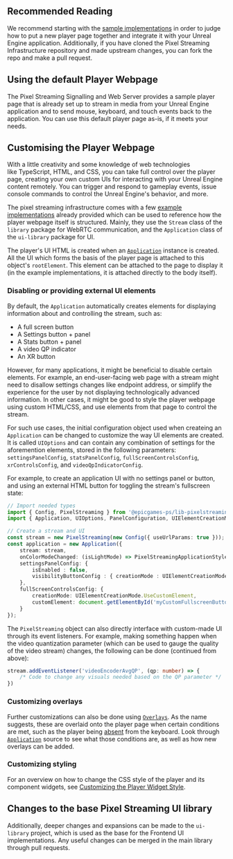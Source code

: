 ## Recommended Reading
We recommend starting with the [sample implementations](/Frontend/implementations/typescript/src) in order to judge how to put a new player page together and integrate it with your Unreal Engine application. Additionally, if you have cloned the Pixel Streaming Infrastructure repository and made upstream changes, you can fork the repo and make a pull request.

## Using the default Player Webpage
The Pixel Streaming Signalling and Web Server provides a sample player page that is already set up to stream in media from your Unreal Engine application and to send mouse, keyboard, and touch events back to the application. You can use this default player page as-is, if it meets your needs.

## Customising the Player Webpage
With a little creativity and some knowledge of web technologies like TypeScript, HTML, and CSS, you can take full control over the player page, creating your own custom UIs for interacting with your Unreal Engine content remotely. You can trigger and respond to gameplay events, issue console commands to control the Unreal Engine's behavior, and more.

The pixel streaming infrastructure comes with a few [example implementations](/Frontend/implementations/) already provided which can be used to reference how the player webpage itself is structured. Mainly, they use the `Stream` class of the `library` package for WebRTC communication, and the `Application` class of the `ui-library` package for UI.

The player's UI HTML is created when an [`Application`](/Frontend/ui-library/src/Application/Application.ts) instance is created. All the UI which forms the basis of the player page is attached to this object's `rootElement`. This element can be attached to the page to display it (in the example implementations, it is attached directly to the body itself).

### Disabling or providing external UI elements
By default, the `Application` automatically creates elements for displaying information about and controlling the stream, such as:
 - A full screen button
 - A Settings button + panel
 - A Stats button + panel
 - A video QP indicator
 - An XR button

However, for many applications, it might be beneficial to disable certain elements. For example, an end-user-facing web page with a stream might need to disallow settings changes like endpoint address, or simplify the experience for the user by not displaying technologically advanced information. In other cases, it might be good to style the player webpage using custom HTML/CSS, and use elements from that page to control the stream.

For such use cases, the initial configuration object used when createing an `Application` can be changed to customize the way UI elements are created. It is called `UIOptions` and can contain any combination of settings for the aforemention elements, stored in the following parameters: `settingsPanelConfig`, `statsPanelConfig`, `fullScreenControlsConfig`, `xrControlsConfig`, and `videoQpIndicatorConfig`.

For example, to create an application UI with no settings panel or button, and using an external HTML button for toggling the stream's fullscreen state:
```ts
// Import needed types
import { Config, PixelStreaming } from '@epicgames-ps/lib-pixelstreamingfrontend-ue5.2';
import { Application, UIOptions, PanelConfiguration, UIElementCreationMode } from '@epicgames-ps/lib-pixelstreamingfrontend-ui-ue5.2'

// Create a stream and UI
const stream = new PixelStreaming(new Config({ useUrlParams: true }));
const application = new Application({
	stream: stream,
	onColorModeChanged: (isLightMode) => PixelStreamingApplicationStyles.setColorMode(isLightMode),
	settingsPanelConfig: { 
		isEnabled : false,
		visibilityButtonConfig : { creationMode : UIElementCreationMode.Disable }
	},
	fullScreenControlsConfig: {
		creationMode: UIElementCreationMode.UseCustomElement,
		customElement: document.getElementById('myCustomFullscreenButton')
	}
});
```

The `PixelStreaming` object can also directly interface with custom-made UI through its event listeners. For example, making something happen when the video quantization parameter (which can be used to gauge the quality of the video stream) changes, the following can be done (continued from above):
```ts
stream.addEventListener('videoEncoderAvgQP', (qp: number) => {
	/* Code to change any visuals needed based on the QP parameter */
})
```

### Customizing overlays

Further customizations can also be done using [`Overlays`](/Frontend/ui-library/src/Overlay). As the name suggests, these are overlaid onto the player page when certain conditions are met, such as the player being [absent](/Frontend/ui-library/src/AFKOverlay.ts) from the keyboard. Look through [`Application`](/Frontend/ui-library/src/Application/Application.ts) source to see what those conditions are, as well as how new overlays can be added.

### Customizing styling

For an overview on how to change the CSS style of the player and its component widgets, see [Customizing the Player Widget Style](/Frontend/Docs/Customizing%20the%20Player%20Widget%20Style.md).

## Changes to the base Pixel Streaming UI library

Additionally, deeper changes and expansions can be made to the `ui-library` project, which is used as the base for the Frontend UI implementations. Any useful changes can be merged in the main library through pull requests.